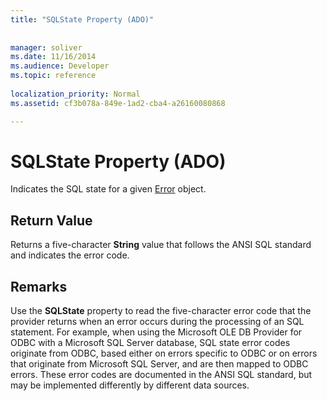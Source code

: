 ```yaml
---
title: "SQLState Property (ADO)"
 
 
manager: soliver
ms.date: 11/16/2014
ms.audience: Developer
ms.topic: reference
  
localization_priority: Normal
ms.assetid: cf3b078a-849e-1ad2-cba4-a26160080868

---
```


# SQLState Property (ADO)

Indicates the SQL state for a given [Error](error-object-ado.md) object. 
  
## Return Value

Returns a five-character **String** value that follows the ANSI SQL standard and indicates the error code. 
  
## Remarks

Use the **SQLState** property to read the five-character error code that the provider returns when an error occurs during the processing of an SQL statement. For example, when using the Microsoft OLE DB Provider for ODBC with a Microsoft SQL Server database, SQL state error codes originate from ODBC, based either on errors specific to ODBC or on errors that originate from Microsoft SQL Server, and are then mapped to ODBC errors. These error codes are documented in the ANSI SQL standard, but may be implemented differently by different data sources. 
  

